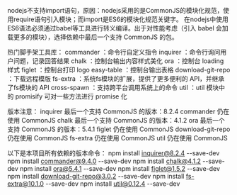 nodejs不支持import语句，原因：nodejs采用的是CommonJS的模块化规范，使用require语句引入模块；而import是ES6的模块化规范关键字。
在nodejs中使用ES6语法必须通过babel等工具进行转义编译。出于对性能考虑（引入 babel 会加载更多的模块），选择依赖中最后一个支持 CommonJS 的包。

热门脚手架工具库：
commander           ：命令行自定义指令
inquirer            ：命令行询问用户问题，记录回答结果
chalk               ：控制台输出内容样式美化
ora                 ：控制台 loading 样式
figlet              ：控制台打印 logo
easy-table          ：控制台输出表格
download-git-repo   ：下载远程模版
fs-extra            ：系统fs模块的扩展，提供了更多便利的 API，并继承了fs模块的 API
cross-spawn         ：支持跨平台调用系统上的命令
util                ：util 模块中的 promisify 可对一些方法进行 promise 化


版本注意：
inquirer 最后一个支持 CommonJS 的版本：8.2.4
commander 仍在使用 CommonJS
chalk 最后一个支持 CommonJS 的版本：4.1.2
ora 最后一个支持 CommonJS 的版本：5.4.1
figlet 仍在使用 CommonJS
download-git-repo 仍在使用 CommonJS
fs-extra 仍在使用 CommonJS
util 仍在使用 CommonJS



以下是本项目所有依赖的版本命令：
npm install inquirer@8.2.4 --save-dev
npm install commander@9.4.0 --save-dev
npm install chalk@4.1.2 --save-dev
npm install ora@5.4.1 --save-dev
npm install figlet@1.5.2 --save-dev
npm install download-git-repo@3.0.2 --save-dev
npm install fs-extra@10.1.0 --save-dev
npm install util@0.12.4 --save-dev
